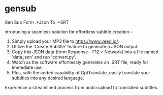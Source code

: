 # gensub
Gen Sub Form .*Json To .*SRT

ntroducing a seamless solution for effortless subtitle creation – 
1. Simply upload your MP3 file to https://www.veed.io/.
2. Utilize the 'Create Subtitle' feature to generate a JSON output.
3. Copy this JSON data (form Response - F12 > Network) into a file named 'data.json' and run 'convert.py'.
4. Watch as the software effortlessly generates an .SRT file, ready for immediate use.
5. Plus, with the added capability of GptTranslate, easily translate your subtitles into any desired language.

Experience a streamlined process from audio upload to translated subtitles.
